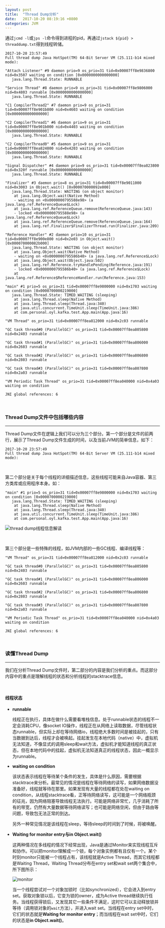 ```yaml
---
layout: post
title:  "Thread Dump分析"
date:   2017-10-20 08:19:16 +0800
categories: JVM
---
```

通过`jcmd -l`或`jps -l`命令得到进程的pid，再通过`jstack ${pid} > threaddump.txt`得到线程转储。

```
2017-10-20 23:57:49
Full thread dump Java HotSpot(TM) 64-Bit Server VM (25.111-b14 mixed mode):

"Attach Listener" #9 daemon prio=9 os_prio=31 tid=0x00007ff8e9836800 nid=0x3507 waiting on condition [0x0000000000000000]
   java.lang.Thread.State: RUNNABLE

"Service Thread" #8 daemon prio=9 os_prio=31 tid=0x00007ff8e9806000 nid=0x4803 runnable [0x0000000000000000]
   java.lang.Thread.State: RUNNABLE

"C1 CompilerThread2" #7 daemon prio=9 os_prio=31 tid=0x00007ff8e901b800 nid=0x4603 waiting on condition [0x0000000000000000]

"C2 CompilerThread1" #6 daemon prio=9 os_prio=31 tid=0x00007ff8e901b000 nid=0x4403 waiting on condition [0x0000000000000000]
   java.lang.Thread.State: RUNNABLE

"C2 CompilerThread0" #5 daemon prio=9 os_prio=31 tid=0x00007ff8ea824800 nid=0x4203 waiting on condition [0x0000000000000000]
   java.lang.Thread.State: RUNNABLE

"Signal Dispatcher" #4 daemon prio=9 os_prio=31 tid=0x00007ff8ea823800 nid=0x320f runnable [0x0000000000000000]
   java.lang.Thread.State: RUNNABLE

"Finalizer" #3 daemon prio=8 os_prio=31 tid=0x00007ff8e9011000 nid=0x3003 in Object.wait() [0x000070000092e000]
   java.lang.Thread.State: WAITING (on object monitor)
	at java.lang.Object.wait(Native Method)
	- waiting on <0x0000000795588e98> (a java.lang.ref.ReferenceQueue$Lock)
	at java.lang.ref.ReferenceQueue.remove(ReferenceQueue.java:143)
	- locked <0x0000000795588e98> (a java.lang.ref.ReferenceQueue$Lock)
	at java.lang.ref.ReferenceQueue.remove(ReferenceQueue.java:164)
	at java.lang.ref.Finalizer$FinalizerThread.run(Finalizer.java:209)

"Reference Handler" #2 daemon prio=10 os_prio=31 tid=0x00007ff8e900e800 nid=0x2e03 in Object.wait() [0x000070000082b000]
   java.lang.Thread.State: WAITING (on object monitor)
	at java.lang.Object.wait(Native Method)
	- waiting on <0x0000000795586b40> (a java.lang.ref.Reference$Lock)
	at java.lang.Object.wait(Object.java:502)
	at java.lang.ref.Reference.tryHandlePending(Reference.java:191)
	- locked <0x0000000795586b40> (a java.lang.ref.Reference$Lock)
	at java.lang.ref.Reference$ReferenceHandler.run(Reference.java:153)

"main" #1 prio=5 os_prio=31 tid=0x00007ff8e9800000 nid=0x1703 waiting on condition [0x0000700000219000]
   java.lang.Thread.State: TIMED_WAITING (sleeping)
	at java.lang.Thread.sleep(Native Method)
	at java.lang.Thread.sleep(Thread.java:340)
	at java.util.concurrent.TimeUnit.sleep(TimeUnit.java:386)
	at com.personal.oyl.kafka.test.App.main(App.java:16)

"VM Thread" os_prio=31 tid=0x00007ff8ea812000 nid=0x2c03 runnable

"GC task thread#0 (ParallelGC)" os_prio=31 tid=0x00007ff8ea805800 nid=0x2403 runnable

"GC task thread#1 (ParallelGC)" os_prio=31 tid=0x00007ff8ea806000 nid=0x2603 runnable

"GC task thread#2 (ParallelGC)" os_prio=31 tid=0x00007ff8ea806800 nid=0x2803 runnable

"GC task thread#3 (ParallelGC)" os_prio=31 tid=0x00007ff8ea807800 nid=0x2a03 runnable

"VM Periodic Task Thread" os_prio=31 tid=0x00007ff8ea040000 nid=0x4a03 waiting on condition

JNI global references: 6
```

<br/>

### Thread Dump文件中包括哪些内容

---

Thread Dump文件在逻辑上我们可以分为三个部分。第一个部分是文件的前两行，展示了Thread Dump文件生成的时间，以及当前JVM的简单信息，如下：

```
2017-10-20 23:57:49
Full thread dump Java HotSpot(TM) 64-Bit Server VM (25.111-b14 mixed mode):
```

<br/>

第二个部分是关于每个线程的详细描述信息，这些线程可能来自Java容器、第三方类库或应用程序本身。如：

```
"main" #1 prio=5 os_prio=31 tid=0x00007ff8e9800000 nid=0x1703 waiting on condition [0x0000700000219000]
   java.lang.Thread.State: TIMED_WAITING (sleeping)
	at java.lang.Thread.sleep(Native Method)
	at java.lang.Thread.sleep(Thread.java:340)
	at java.util.concurrent.TimeUnit.sleep(TimeUnit.java:386)
	at com.personal.oyl.kafka.test.App.main(App.java:16)
```

![thread dump线程信息解读]({{site.baseurl}}/pic/threaddump/1.svg)

<br/>

第三个部分是一些特殊的线程，如JVM内部的一些GC线程、编译线程等：

```
"VM Thread" os_prio=31 tid=0x00007ff8ea812000 nid=0x2c03 runnable

"GC task thread#0 (ParallelGC)" os_prio=31 tid=0x00007ff8ea805800 nid=0x2403 runnable

"GC task thread#1 (ParallelGC)" os_prio=31 tid=0x00007ff8ea806000 nid=0x2603 runnable

"GC task thread#2 (ParallelGC)" os_prio=31 tid=0x00007ff8ea806800 nid=0x2803 runnable

"GC task thread#3 (ParallelGC)" os_prio=31 tid=0x00007ff8ea807800 nid=0x2a03 runnable

"VM Periodic Task Thread" os_prio=31 tid=0x00007ff8ea040000 nid=0x4a03 waiting on condition

JNI global references: 6
```

<br/>

### 读懂Thread Dump

---

我们在分析Thread Dump文件时，第二部分的内容是我们分析的重点。而这部分内容中的重点是理解线程的状态和分析线程的stacktrace信息。

<br/>

#### 线程状态

* **runnable**

    线程正在执行，具体在做什么需要看堆栈信息。处于runnable状态的线程不一定会消耗CPU，像socket IO操作，线程正在从网络上读取数据，尽管线程状态runnable，但实际上却在等待网络io，线程绝大多数时间是被挂起的，只有当数据到达后，线程才会被唤起。挂起发生在本地代码（native）中，虚拟机无法知道，不像显式的调用sleep和wait方法，虚拟机才能知道线程的真正状态，但在本地代码中的挂起，虚拟机无法知道真正的线程状态，因此一概显示为runnable。

* **waiting on condition**

    该状态表示线程在等待某个条件的发生，具体是什么原因，需要根据stacktrace来分析。最常见的情况是线程在等待网络的读写，如果网络数据没准备好，线程就等待在那里。如果发现有大量的线程都在处在waiting on condition，从线程stacktrace看，正等待网络读写，这可能是一个网络瓶颈的征兆，因为网络阻塞导致线程无法执行。可能是网络非常忙，几乎消耗了所有的带宽，仍然有大量数据等待网络读写；也可能是网络空闲，但由于路由等问题，导致包无法正常的到达。

    另外一种常见情况是该线程在sleep，等待sleep的时间到了时候，将被唤醒。

* **Waiting for monitor entry与in Object.wait()**

    这两种情况在多线程的情况下经常出现，Java是通过Monitor来实现线程互斥和协作。可以把monitor理解成一个锁，每个对象实例都有且仅有一个。某个时刻monitor只能被一个线程占有，该线程就是Active Thread，而其它线程都是Waiting Thread，Waiting Thread分布在entry set和wait set两个集合中，所下图所示：

    ![monitor]({{site.baseurl}}/pic/threaddump/2.svg)

    当一个线程尝试对一个对象加锁时（比如synchronized），它会进入到entry set。获取对象锁以后，它变为锁的owner，成为Active thread继续执行任务。当线程获得锁后，又发现其它一些条件不满足，这时它可以主动释放锁并等待（调用锁对象的`wait`方法），并进入wait set。当线程在entry set中时，它们的状态就是**Waiting for monitor entry**；而当线程在wait set中时，它们的状态是**in Object.wait()**。

